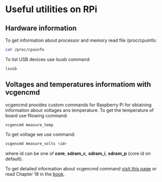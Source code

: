 # Useful utilities on RPi
## Hardware information
To get information about processor and memory read file /proc/cpuinfo:

```bash
cat /proc/cpuinfo
```
To list USB devices use lsusb command:
```bash
lsusb
```

## Voltages and temperatures informatiom with vcgencmd 
vcgencmd provides custom commands for Raspberry Pi for obtaining information about voltages ans temperature.
To get the temperature of board use fllowing command:
```bash
vcgencmd measure_temp
```
To get voltage we use command:
```bash
vcgencmd measure_volts <id>
```
where id can be one of **core**, **sdram_c**, **sdram_i**, **sdram_p** (core id on default).

To get detailed information about vcgencmd command [visit this page](http://www.elinux.org/RPI_vcgencmd_usage) or read Chapter 18 in the [book](http://dl.finebook.ir/book/65/11843.pdf).

